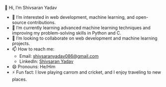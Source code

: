👋 Hi, I’m Shivsaran Yadav
- 👀 I’m interested in web development, machine learning, and open-source contributions.  
- 🌱 I’m currently learning advanced machine learning techniques and improving my problem-solving skills in Python and C.  
- 💞️ I’m looking to collaborate on web development and machine learning projects.  
- 📫 How to reach me:  
  - Email: shivsaranyadav086@gmail.com  
  - LinkedIn: [Shivsaran Yadav](https://linkedin.com/in/shivsaran-yadav-37a643228/)  
- 😄 Pronouns: He/Him  
- ⚡ Fun fact: I love playing carrom and cricket, and I enjoy traveling to new places.  

<!---
Shivsaran086/Shivsaran086 is a ✨ special ✨ repository because its `README.md` (this file) appears on your GitHub profile.
You can click the Preview link to take a look at your changes.
--->
